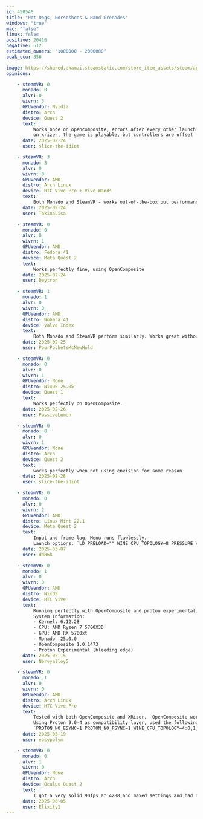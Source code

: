 ```yaml
---
id: 450540
title: "Hot Dogs, Horseshoes & Hand Grenades"
windows: "true"
mac: "false"
linux: false
positive: 20416
negative: 612
estimated_owners: "1000000 - 2000000"
peak_ccu: 356

image: https://shared.akamai.steamstatic.com/store_item_assets/steam/apps/450540/header.jpg?t=1701461240
opinions:

    - steamVR: 0
      monado: 0
      alvr: 0
      wivrn: 3
      GPUVendor: Nvidia
      distro: Arch
      device: Quest 2
      text: |
          Works once on opencomposite, errors after every other launch
          on xrizer, the game is playable, but controllers are offset
      date: 2025-02-24
      user: slice-the-idiot

    - steamVR: 3
      monado: 3
      alvr: 0
      wivrn: 0
      GPUVendor: AMD
      distro: Arch Linux
      device: HTC Vive Pro + Vive Wands
      text: |
          Both Monado and SteamVR - works out-of-the-box but performance is significantly worse as opposed to Windows, same issue as Boneworks.
      date: 2025-02-24
      user: TakinaLisa

    - steamVR: 0
      monado: 0
      alvr: 0
      wivrn: 1
      GPUVendor: AMD
      distro: Fedora 41
      device: Meta Quest 2
      text: |
          Works perfectly fine, using OpenComposite
      date: 2025-02-24
      user: Deytron

    - steamVR: 1
      monado: 1
      alvr: 0
      wivrn: 0
      GPUVendor: AMD
      distro: Nobara 41
      device: Valve Index
      text: |
          Both Monado and SteamVR perform similarly. Works great without no issues that I could find.
      date: 2025-02-25
      user: PoorPocketsMcNewHold

    - steamVR: 0
      monado: 0
      alvr: 0
      wivrn: 1
      GPUVendor: None
      distro: NixOS 25.05
      device: Quest 1
      text: |
          Works perfectly on OpenComposite.
      date: 2025-02-26
      user: PassiveLemon

    - steamVR: 0
      monado: 0
      alvr: 0
      wivrn: 1
      GPUVendor: None
      distro: Arch
      device: Quest 2
      text: |
          works perfectly when not using envision for some reason
      date: 2025-02-28
      user: slice-the-idiot

    - steamVR: 0
      monado: 0
      alvr: 0
      wivrn: 2
      GPUVendor: AMD
      distro: Linux Mint 22.1
      device: Meta Quest 2
      text: |
          Input and frame lag. Menu runs flawlessly. 
          Launch options: `LD_PRELOAD="" WINE_CPU_TOPOLOGY=8 PRESSURE_VESSEL_FILESYSTEMS_RW=$XDG_RUNTIME_DIR/wivrn/comp_ipc:/var/lib/flatpak/app/io.github.wivrn.wivrn %command%`
      date: 2025-03-07
      user: dd86k

    - steamVR: 0
      monado: 1
      alvr: 0
      wivrn: 0
      GPUVendor: AMD
      distro: NixOS
      device: HTC Vive
      text: |
          Running perfectly with OpenComposite and proton experimental, Controllers aren't tracked with xrizer.
          System Information:
          - Kernel: 6.12.28
          - CPU: AMD Ryzen 7 5700X3D
          - GPU: AMD RX 5700xt
          - Monado  25.0.0
          - OpenComposite 1.0.1473
          - Proton Experimental (bleeding edge)
      date: 2025-05-15
      user: Nervyalloy5

    - steamVR: 0
      monado: 1
      alvr: 0
      wivrn: 0
      GPUVendor: AMD
      distro: Arch Linux
      device: HTC Vive Pro
      text: |
          Tested with both OpenComposite and XRizer,  OpenComposite works near flawlessly except for the lack of IMU data passthrough, making revolvers impossible to close. Under xrizer, everything seems to work flawlessly. 
          Using Proton 9.0-4 as compatibility layer, used the following launch parameters in attempt to reduce stuttering, seems to have worked but haven't done much A/B testing with them. 
          `PROTON_NO_ESYNC=1 PROTON_NO_FSYNC=1 WINE_CPU_TOPOLOGY=4:0,1,2,3 %command% `
      date: 2025-05-19
      user: epsypolym

    - steamVR: 0
      monado: 0
      alvr: 1
      wivrn: 0
      GPUVendor: None
      distro: Arch
      device: Oculus Quest 2
      text: |
          I got a very solid 90fps at 4288 and maxed settings and had no hiccups at all. I shot some sausages and made a unholy gun setup and played for like 2 ish hours until my headset died so it is stable as well.
      date: 2025-06-05
      user: Elixity1
---
```

